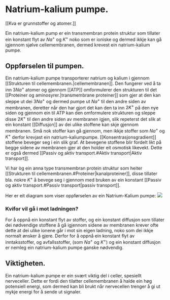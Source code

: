 # Natrium-kalium pumpe.
[[Kva er grunnstoffer og atomer.]]

Ein natrium-kalium pump er ein transmembran protein struktur som tillater ein konstant flyt av $Na^+$ og $K^+$ noko som er ioniske og dermed ikkje kan gå igjennom sjølve cellemembranen, dermed krevest ein natrium-kalium pumpe.

## Oppførselen til pumpen.

Ein natrium-kalium pumpe transporterer natrium og kalium i gjennom [[Strukturen til cellemembranen.|cellemembranen]]. Den fungerer ved å ta inn 3$Na^+$ atomer og gjennom [[ATP]]  omformulerer den strukturen til det [[Proteiner og aminosyrer.|transmembrane proteiner]] som gjer at den kan sleppe ut dei $3Na^+$ og dermed pumpe ut $Na^+$ til den andre siden av membranen, deretter når den har gjort det kan den ta inn $2K^+$ på den nye siden og gjennom ein til ATP kan den omformulere strukturen og sleppe disse $2K^+$ til den andre siden av membranen igjen, slik repeterst det slik at ein konstant [[Diffusjon]] av dei ulike stoffene kan skje gjennom membranen. Små nok stoffer kan gå gjennom, men ikkje stoffer som $Na^+$ og $K^+$ derfor krevjast ein natrium-kaliumpumpe.
[[Konsentrasjonsgradient]] stoffene beveger seg i ein slik graf.
At bevegene stoffene blir fordelt likt på begge sidene av membranen gjer at den holder eit osmotisk likevekt.
Dette er også dermed [[Passiv og aktiv transport.#Aktiv transport|Aktiv transport]].



Vi har òg ein anna type transmembran protein struktur som heiter [[Strukturen til cellemembranen.#Proteiner|kanalproteiner]], disse tillater bla. nokre $K^+$ å bevege seg i gjennom med bruken av ein konstant [[Passiv og aktiv transport.#Passiv transport|passiv transport]].

Her er eit diagram som viser oppførselen av ein Natrium-Kalium pumpe:
![](https://upload.wikimedia.org/wikipedia/commons/thumb/a/a5/Scheme_sodium-potassium_pump-en.svg/2560px-Scheme_sodium-potassium_pump-en.svg.png)

### Kvifor vil gå i mot ladningen?
For å oppnå ein konstant flyt av stoffer, og ein konstant diffusjon som tillater dei nødvendige stoffene å gå igjennom sidene av membranen krever ofte dette at dei ulike ionene går i mot sin eigen ladning, noko som dei ikkje normalt ønsker å gjere. Derfor for å oppnå ein konstant flyt av inntaksstoffer, og avfallsstoffer, (som $Na^+$ og $K^+$) og ein konstant diffusjon er nemleg ein natrium-kalium pumpe ganske nødvendig.

## Viktigheten.
Ein natrium-kalium pumpe er ein svært viktig del i celler, spesiellt nerveceller. Dette er fordi den tilatter cellemembranen å halde ein høg potensiell energi, som dermed kan bli brukt når nervecellen trenger å gi ut mykje energi for å sende ut signaler.
